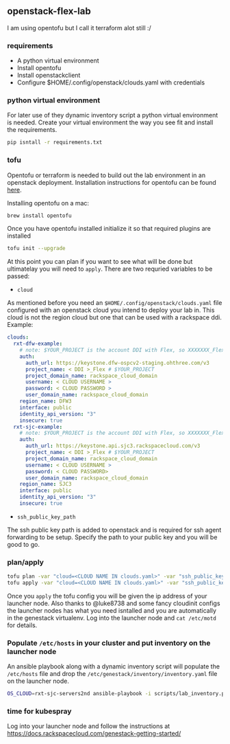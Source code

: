 ## openstack-flex-lab
I am using opentofu but I call it terraform alot still :/

### requirements

- A python virtual environment
- Install opentofu
- Install openstackclient
- Configure $HOME/.config/openstack/clouds.yaml with credentials

### python virtual environment
For later use of they dynamic inventory script a python virtual environment is needed. Create your virtual environment the way you see fit and install the requirements.

```bash
pip isntall -r requirements.txt
```

### tofu
Opentofu or terraform is needed to build out the lab environment in an openstack deployment. Installation instructions for opentofu can be found [here](https://opentofu.org/docs/intro/install/).

Installing opentofu on a mac:
```bash
brew install opentofu
```

Once you have opentofu installed initialize it so that required plugins are installed
```bash
tofu init --upgrade
```
At this point you can plan if you want to see what will be done but ultimatelay you will need to `apply`.  There are two requried variables to be passed:

- `cloud`

As mentioned before you need an `$HOME/.config/openstack/clouds.yaml` file configured with an openstack cloud you intend to deploy your lab in.  This cloud is not the region cloud but one that can be used with a rackspace ddi.  Example:

```yaml
clouds:
  rxt-dfw-example:
    # note: $YOUR_PROJECT is the account DDI with Flex, so XXXXXXX_Flex
    auth:
      auth_url: https://keystone.dfw-ospcv2-staging.ohthree.com/v3
      project_name: < DDI >_Flex # $YOUR_PROJECT
      project_domain_name: rackspace_cloud_domain
      username: < CLOUD USERNAME >
      password: < CLOUD PASSWORD >
      user_domain_name: rackspace_cloud_domain
    region_name: DFW3
    interface: public
    identity_api_version: "3"
    insecure: true
  rxt-sjc-example:
    # note: $YOUR_PROJECT is the account DDI with Flex, so XXXXXXX_Flex
    auth:
      auth_url: https://keystone.api.sjc3.rackspacecloud.com/v3
      project_name: < DDI >_Flex # $YOUR_PROJECT
      project_domain_name: rackspace_cloud_domain
      username: < CLOUD USERNAME >
      password: < CLOUD PASSWORD>
      user_domain_name: rackspace_cloud_domain
    region_name: SJC3
    interface: public
    identity_api_version: "3"
    insecure: true
```

- `ssh_public_key_path`

The ssh public key path is added to openstack and is required for ssh agent forwarding to be setup.  Specify the path to your public key and you will be good to go.

### plan/apply
```bash
tofu plan -var "cloud=<CLOUD NAME IN clouds.yaml>" -var "ssh_public_key_path=~/.ssh/id_rsa.pub"
tofu apply -var "cloud=<CLOUD NAME IN clouds.yaml>" -var "ssh_public_key_path=~/.ssh/id_rsa.pub"
```

Once you `apply` the tofu config you will be given the ip address of your launcher node.  Also thanks to @luke8738 and some fancy cloudinit configs the launcher nodes has what you need isntalled and you are automatically in the genestack virtualenv.  Log into the launcher node and `cat /etc/motd` for details. 

### Populate `/etc/hosts` in your cluster and put inventory on the launcher node
An ansible playbook along with a dynamic inventory script will populate the `/etc/hosts` file and drop the `/etc/genestack/inventory/inventory.yaml` file on the launcher node.

```bash
OS_CLOUD=rxt-sjc-servers2nd ansible-playbook -i scripts/lab_inventory.py scripts/playbooks/prepare_for_kubespray.yaml -u ubuntu
```

### time for kubespray
Log into your launcher node and follow the instructions at https://docs.rackspacecloud.com/genestack-getting-started/